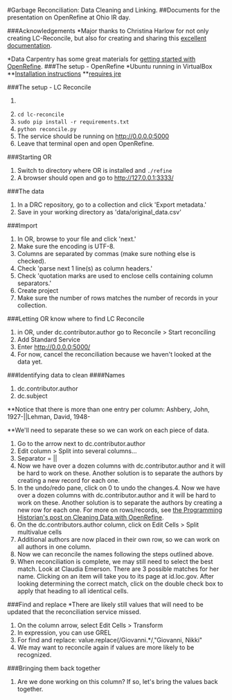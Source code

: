 #Garbage Reconciliation: Data Cleaning and Linking. 
##Documents for the presentation on OpenRefine at Ohio IR day.

###Acknowledgements
*Major thanks to Christina Harlow for not only creating LC-Reconcile, but also for creating and sharing this [excellent documentation](http://christinaharlow.com/openrefine-reconciliation-workshop-c4lmdc). 

*Data Carpentry has some great materials for [getting started with OpenRefine](http://www.datacarpentry.org/OpenRefine-ecology-lesson/01-working-with-openrefine.html).
###The setup - OpenRefine
*Ubuntu running in VirtualBox
**[Installation instructions](https://github.com/OpenRefine/OpenRefine/wiki/Installation-Instructions#linux)
**[requires jre](https://www.digitalocean.com/community/tutorials/how-to-install-java-on-ubuntu-with-apt-get)

###The setup - LC Reconcile

1. ```git clone https://github.com/cmh2166/lc-reconcile.git'''
2. ```cd lc-reconcile```
3. ```sudo pip install -r requirements.txt```
4. ```python reconcile.py```
5. The service should be running on http://0.0.0.0:5000
6. Leave that terminal open and open OpenRefine.

###Starting OR
1. Switch to directory where OR is installed and ```./refine```
2. A browser should open and go to http://127.0.0.1:3333/

###The data
1. In a DRC repository, go to a collection and click 'Export metadata.'
2. Save in your working directory as 'data/original_data.csv'

###Import
1. In OR, browse to your file and click 'next.'
2. Make sure the encoding is UTF-8.
3. Columns are separated by commas (make sure nothing else is checked). 
4. Check 'parse next 1 line(s) as column headers.'
5. Check 'quotation marks are used to enclose cells containing column separators.'
6. Create project
7. Make sure the number of rows matches the number of records in your collection. 


###Letting OR know where to find LC Reconcile
1. in OR, under dc.contributor.author go to Reconcile > Start reconciling
2. Add Standard Service
3. Enter http://0.0.0.0:5000/
4. For now, cancel the reconciliation because we haven't looked at the data yet.

###Identifying data to clean
####Names
1. dc.contributor.author
2. dc.subject

**Notice that there is more than one entry per column:
Ashbery, John, 1927-||Lehman, David, 1948-

**We'll need to separate these so we can work on each piece of data.
1. Go to the arrow next to dc.contributor.author
2. Edit column > Split into several columns...
3. Separator = ||
4. Now we have over a dozen columns with dc.contributor.author and it will be hard to work on these. Another solution is to separate the authors by creating a new record for each one. 
5. In the undo/redo pane, click on 0 to undo the changes.4. Now we have over a dozen columns with dc.contributor.author and it will be hard to work on these. Another solution is to separate the authors by creating a new row for each one. For more on rows/records, see [the Programming Historian's post on Cleaning Data with OpenRefine](http://programminghistorian.org/lessons/cleaning-data-with-openrefine). 
6. On the dc.contributors.author column, click on Edit Cells > Split multivalue cells
7. Additional authors are now placed in their own row, so we can work on all authors in one column. 
8. Now we can reconcile the names following the steps outlined above.
9. When reconciliation is complete, we may still need to select the best match. Look at Claudia Emerson. There are 3 possible matches for her name. Clicking on an item will take you to its page at id.loc.gov. After looking determining the correct match, click on the double check box to apply that heading to all identical cells.

###Find and replace
*There are likely still values that will need to be updated that the reconciliation service missed.
1. On the column arrow, select Edit Cells > Transform
2. In expression, you can use GREL 
3. For find and replace: value.replace(/Giovanni.*/,"Giovanni, Nikki"
4. We may want to reconcile again if values are more likely to be recognized.

###Bringing them back together
1. Are we done working on this column? If so, let's bring the values back together.

